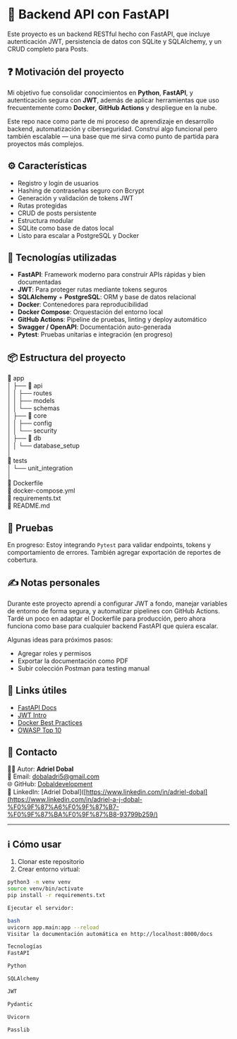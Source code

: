 # 🔐 Backend API con FastAPI

Este proyecto es un backend RESTful hecho con FastAPI, que incluye autenticación JWT, persistencia de datos con SQLite y SQLAlchemy, y un CRUD completo para Posts.

## ❓ Motivación del proyecto

Mi objetivo fue consolidar conocimientos en **Python**, **FastAPI**, y autenticación segura con **JWT**, además de aplicar herramientas que uso frecuentemente como **Docker**, **GitHub Actions** y despliegue en la nube.

Este repo nace como parte de mi proceso de aprendizaje en desarrollo backend, automatización y ciberseguridad. Construí algo funcional pero también escalable — una base que me sirva como punto de partida para proyectos más complejos.

## ⚙️ Características

- Registro y login de usuarios
- Hashing de contraseñas seguro con Bcrypt
- Generación y validación de tokens JWT
- Rutas protegidas
- CRUD de posts persistente
- Estructura modular
- SQLite como base de datos local
- Listo para escalar a PostgreSQL y Docker

## 🧠 Tecnologías utilizadas

- **FastAPI**: Framework moderno para construir APIs rápidas y bien documentadas
- **JWT**: Para proteger rutas mediante tokens seguros
- **SQLAlchemy** + **PostgreSQL**: ORM y base de datos relacional
- **Docker**: Contenedores para reproducibilidad
- **Docker Compose**: Orquestación del entorno local
- **GitHub Actions**: Pipeline de pruebas, linting y deploy automático
- **Swagger / OpenAPI**: Documentación auto-generada
- **Pytest**: Pruebas unitarias e integración (en progreso)

## 📦 Estructura del proyecto

📁 app  
│ ├── 📁 api  
│ │ ├── routes  
│ │ ├── models  
│ │ └── schemas  
│ ├── 📁 core  
│ │ ├── config  
│ │ └── security  
│ ├── 📁 db  
│ │ └── database_setup  
│  
📁 tests  
│ └── unit_integration  
│  
📄 Dockerfile  
📄 docker-compose.yml  
📄 requirements.txt  
📄 README.md

## 🧪 Pruebas

En progreso: Estoy integrando `Pytest` para validar endpoints, tokens y comportamiento de errores. También agregar exportación de reportes de cobertura.

## ✍️ Notas personales

Durante este proyecto aprendí a configurar JWT a fondo, manejar variables de entorno de forma segura, y automatizar pipelines con GitHub Actions. Tardé un poco en adaptar el Dockerfile para producción, pero ahora funciona como base para cualquier backend FastAPI que quiera escalar.

Algunas ideas para próximos pasos:
- Agregar roles y permisos
- Exportar la documentación como PDF
- Subir colección Postman para testing manual

## 📎 Links útiles

- [FastAPI Docs](https://fastapi.tiangolo.com/)
- [JWT Intro](https://jwt.io/introduction)
- [Docker Best Practices](https://docs.docker.com/develop/)
- [OWASP Top 10](https://owasp.org/www-project-top-ten/)

## 📣 Contacto

🧑‍💻 Autor: **Adriel Dobal**  
📧 Email: dobaladri5@gmail.com  
🌐 GitHub: [Dobaldevelopment](https://github.com/dobaldevelopment)  
🔗 LinkedIn: [Adriel Dobal]([https://www.linkedin.com/in/adriel-dobal](https://www.linkedin.com/in/adriel-a-j-dobal-%F0%9F%87%A6%F0%9F%87%B7-%F0%9F%87%BA%F0%9F%87%B8-93799b259/)

---

## ℹ️ Cómo usar

1. Clonar este repositorio  
2. Crear entorno virtual:

```bash
python3 -m venv venv
source venv/bin/activate
pip install -r requirements.txt

Ejecutar el servidor:

bash
uvicorn app.main:app --reload
Visitar la documentación automática en http://localhost:8000/docs

Tecnologías
FastAPI

Python

SQLAlchemy

JWT

Pydantic

Uvicorn

Passlib
